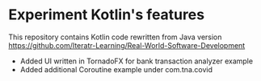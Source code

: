 # Experiment Kotlin's features

This repository contains Kotlin code rewritten from Java version https://github.com/Iteratr-Learning/Real-World-Software-Development

- Added UI written in TornadoFX for bank transaction analyzer example
- Added additional Coroutine example under com.tna.covid
